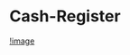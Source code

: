 # Cash-Register
[!image](https://github.com/Ashenafi-Bancha/Cash-Register/blob/main/Screenshot%202025-03-01%20221505.png)
